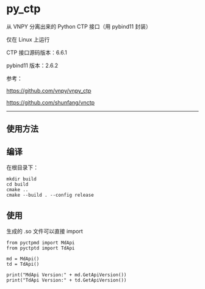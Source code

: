 # py_ctp
从 VNPY 分离出来的 Python  CTP 接口（用 pybind11 封装）

仅在 Linux 上运行

CTP 接口源码版本：6.6.1

pybind11 版本：2.6.2

参考：

https://github.com/vnpy/vnpy_ctp

https://github.com/shunfang/vnctp

---

## 使用方法

## 编译

在根目录下：

```
mkdir build
cd build
cmake ..
cmake --build . --config release
```

## 使用

生成的 .so 文件可以直接 import

```
from pyctpmd import MdApi
from pyctptd import TdApi

md = MdApi()
td = TdApi()

print("MdApi Version:" + md.GetApiVersion())
print("TdApi Version:" + td.GetApiVersion())
```

